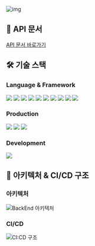 ![img](https://github.com/my-type-world-cup/my-type-world-cup-backend/assets/107738517/ddaeee3c-0af0-47ee-8bfc-9be784b56d0f)

## **📗 API 문서**

[API 문서 바로가기](https://secure-a-server.dolpick.com/docs/index.html)

## **🛠 ️기술 스택**

### Language & Framework

<img src="https://img.shields.io/badge/JAVA-007396?style=for-the-badge&logo=java&logoColor=white"> <img src="https://img.shields.io/badge/gradle-02303A?style=for-the-badge&logo=gradle&logoColor=white"> <img src="https://img.shields.io/badge/junit5-25A162?style=for-the-badge&logo=junit5&logoColor=white">
<img src="https://img.shields.io/badge/Spring Boot-6DB33F?style=for-the-badge&logo=Spring Boot&logoColor=white"> <img src="https://img.shields.io/badge/Spring Security-6DB33F?style=for-the-badge&logo=Spring Security&logoColor=white"> <img src="https://img.shields.io/badge/Spring Data Jpa-6DB33F?style=for-the-badge">
<img src="https://img.shields.io/badge/Query%20Dsl-59666C?style=for-the-badge&logo=&logoColor=white"> <img src="https://img.shields.io/badge/MariaDB-003545?style=for-the-badge&logo=mariadb&logoColor=white">
<img src="https://img.shields.io/badge/JSON%20Web%20Tokens-000000?style=for-the-badge&logo=JSON%20Web%20Tokens&logoColor=white"> <img src="https://img.shields.io/badge/OAuth2.0-000000?style=for-the-badge&logo=&logoColor=white">

### Production

<img src="https://img.shields.io/badge/Docker-2496ED?style=for-the-badge&logo=Docker&logoColor=white"> <img src="https://img.shields.io/badge/amazon%20ec2-FF9900?style=for-the-badge&logo=amazonec2&logoColor=white"> <img src="https://img.shields.io/badge/Amazon%20RDS-527FFF?style=for-the-badge&logo=Amazon%20RDS&logoColor=white">

### Development

<img src="https://img.shields.io/badge/cloudetype-181717?style=for-the-badge&logo=cloudetype&logoColor=white">

<br/>

## **📑 ️아키텍처 & CI/CD 구조**

### 아키텍처

![BackEnd 아키텍처](https://github.com/my-type-world-cup/my-type-world-cup-backend/assets/107738517/eff65b91-4adc-449b-b4cc-4e24043a8461)

### CI/CD

![CI:CD 구조](https://github.com/my-type-world-cup/my-type-world-cup-backend/assets/107738517/cb0f5bf0-09eb-443b-ab23-9151a3ec18bf)
